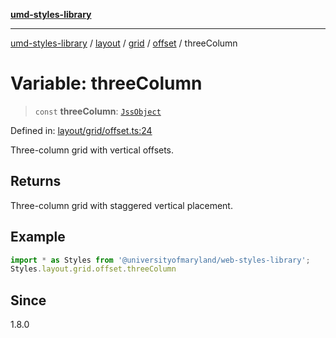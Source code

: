 [**umd-styles-library**](../../../../../../README.md)

***

[umd-styles-library](../../../../../../modules.md) / [layout](../../../../../README.md) / [grid](../../../README.md) / [offset](../README.md) / threeColumn

# Variable: threeColumn

> `const` **threeColumn**: [`JssObject`](../../../../../../utilities/namespaces/transform/type-aliases/JssObject.md)

Defined in: [layout/grid/offset.ts:24](https://github.com/UMD-Digital/design-system/blob/ed6189804bf5f4c4fcbe5325b54aac33ac48d614/packages/styles/source/layout/grid/offset.ts#L24)

Three-column grid with vertical offsets.

## Returns

Three-column grid with staggered vertical placement.

## Example

```typescript
import * as Styles from '@universityofmaryland/web-styles-library';
Styles.layout.grid.offset.threeColumn
```

## Since

1.8.0
